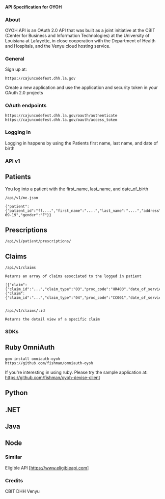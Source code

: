#### API Specification for OYOH

### About
OYOH API is an OAuth 2.0 API that was built as a joint initiative at the CBIT (Center for Business and Information Technologies) at the University of Louisiana at Lafayette, in close cooperation with the Department of Health and Hospitals, and the Venyu cloud hosting service.

### General
Sign up at:

    https://cajuncodefest.dhh.la.gov

Create a new application and use the application and security token in your OAuth 2.0 projects

### OAuth endpoints
    https://cajuncodefest.dhh.la.gov/oauth/authenticate
    https://cajuncodefest.dhh.la.gov/oauth/access_token


### Logging in
Logging in happens by using the Patients first name, last name, and date of birth

### API v1
## Patients
You log into a patient with the first_name, last_name, and date_of_birth

    /api/v1/me.json

    {"patient":{"patient_id":"ff....","first_name":"....","last_name":"....","address":"...","city":"...","state":"LA","zip":"...","date_of_birth":"1999-09-19","gender":"F"}}

## Prescriptions
    /api/v1/patient/prescriptions/

## Claims
    /api/v1/claims

    Returns an array of claims associated to the logged in patient

    [{"claim":{"claim_id":"...","claim_type":"03","proc_code":"HR403","date_of_service":".."}},{"claim":{"claim_id":"...","claim_type":"04","proc_code":"CC001","date_of_service":"..."}}
    

    /api/v1/claims/:id

    Returns the detail view of a specific claim

### SDKs
## Ruby OmniAuth
    gem install omniauth-oyoh
    https://github.com/fishman/omniauth-oyoh

If you're interesting in using ruby. Please try the sample application at:
    https://github.com/fishman/oyoh-devise-client

## Python

## .NET

## Java

## Node

### Similar
Eligible API [https://www.eligibleapi.com]

### Credits
CBIT
DHH
Venyu
